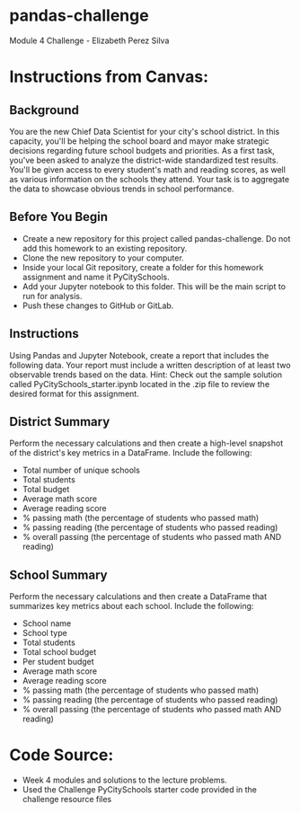 # pandas-challenge
Module 4 Challenge - Elizabeth Perez Silva
# Instructions from Canvas:
## Background
You are the new Chief Data Scientist for your city's school district. In this capacity, you'll be helping the school board and mayor make strategic decisions regarding future school budgets and priorities.
As a first task, you've been asked to analyze the district-wide standardized test results. You'll be given access to every student's math and reading scores, as well as various information on the schools they attend. Your task is to aggregate the data to showcase obvious trends in school performance.
## Before You Begin
- Create a new repository for this project called pandas-challenge. Do not add this homework to an existing repository.
- Clone the new repository to your computer.
- Inside your local Git repository, create a folder for this homework assignment and name it PyCitySchools.
- Add your Jupyter notebook to this folder. This will be the main script to run for analysis.
- Push these changes to GitHub or GitLab.
## Instructions
Using Pandas and Jupyter Notebook, create a report that includes the following data. Your report must include a written description of at least two observable trends based on the data.
Hint: Check out the sample solution called PyCitySchools_starter.ipynb located in the .zip file to review the desired format for this assignment.
## District Summary
Perform the necessary calculations and then create a high-level snapshot of the district's key metrics in a DataFrame.
Include the following:
- Total number of unique schools
- Total students
- Total budget
- Average math score
- Average reading score
- % passing math (the percentage of students who passed math)
- % passing reading (the percentage of students who passed reading)
- % overall passing (the percentage of students who passed math AND reading)
## School Summary
Perform the necessary calculations and then create a DataFrame that summarizes key metrics about each school.
Include the following:
- School name
- School type
- Total students
- Total school budget
- Per student budget
- Average math score
- Average reading score
- % passing math (the percentage of students who passed math)
- % passing reading (the percentage of students who passed reading)
- % overall passing (the percentage of students who passed math AND reading)
# Code Source:
- Week 4 modules and solutions to the lecture problems.
- Used the Challenge PyCitySchools starter code provided in the challenge resource files
